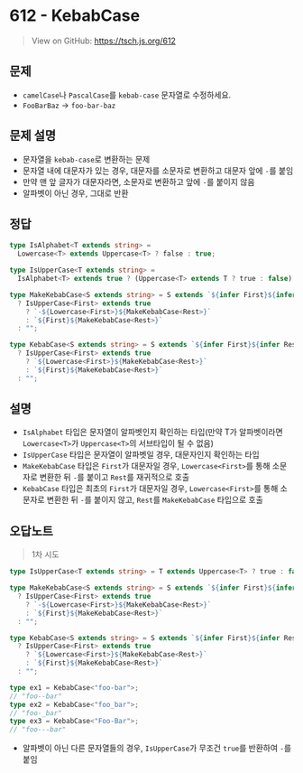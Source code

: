 # 612 - KebabCase

> View on GitHub: https://tsch.js.org/612

## 문제

- `camelCase`나 `PascalCase`를 `kebab-case` 문자열로 수정하세요.
- `FooBarBaz` -> `foo-bar-baz`

## 문제 설명

- 문자열을 `kebab-case`로 변환하는 문제
- 문자열 내에 대문자가 있는 경우, 대문자를 소문자로 변환하고 대문자 앞에 `-`를 붙임
- 만약 맨 앞 글자가 대문자라면, 소문자로 변환하고 앞에 `-`를 붙이지 않음
- 알파벳이 아닌 경우, 그대로 반환

## 정답

```ts
type IsAlphabet<T extends string> =
  Lowercase<T> extends Uppercase<T> ? false : true;

type IsUpperCase<T extends string> =
  IsAlphabet<T> extends true ? (Uppercase<T> extends T ? true : false) : false;

type MakeKebabCase<S extends string> = S extends `${infer First}${infer Rest}`
  ? IsUpperCase<First> extends true
    ? `-${Lowercase<First>}${MakeKebabCase<Rest>}`
    : `${First}${MakeKebabCase<Rest>}`
  : "";

type KebabCase<S extends string> = S extends `${infer First}${infer Rest}`
  ? IsUpperCase<First> extends true
    ? `${Lowercase<First>}${MakeKebabCase<Rest>}`
    : `${First}${MakeKebabCase<Rest>}`
  : "";
```

## 설명

- `IsAlphabet` 타입은 문자열이 알파벳인지 확인하는 타입(만약 T가 알파벳이라면 `Lowercase<T>`가 `Uppercase<T>`의 서브타입이 될 수 없음)
- `IsUpperCase` 타입은 문자열이 알파벳일 경우, 대문자인지 확인하는 타입
- `MakeKebabCase` 타입은 `First`가 대문자일 경우, `Lowercase<First>`를 통해 소문자로 변환한 뒤 `-`를 붙이고 `Rest`를 재귀적으로 호출
- `KebabCase` 타입은 최초의 `First`가 대문자일 경우, `Lowercase<First>`를 통해 소문자로 변환한 뒤 `-`를 붙이지 않고, `Rest`를 `MakeKebabCase` 타입으로 호출

## 오답노트

> 1차 시도

```ts
type IsUpperCase<T extends string> = T extends Uppercase<T> ? true : false;

type MakeKebabCase<S extends string> = S extends `${infer First}${infer Rest}`
  ? IsUpperCase<First> extends true
    ? `-${Lowercase<First>}${MakeKebabCase<Rest>}`
    : `${First}${MakeKebabCase<Rest>}`
  : "";

type KebabCase<S extends string> = S extends `${infer First}${infer Rest}`
  ? IsUpperCase<First> extends true
    ? `${Lowercase<First>}${MakeKebabCase<Rest>}`
    : `${First}${MakeKebabCase<Rest>}`
  : "";

type ex1 = KebabCase<"foo-bar">;
// "foo--bar"
type ex2 = KebabCase<"foo_bar">;
// "foo-_bar"
type ex3 = KebabCase<"Foo-Bar">;
// "foo---bar"
```

- 알파벳이 아닌 다른 문자열들의 경우, `IsUpperCase`가 무조건 `true`를 반환하여 `-`를 붙임
